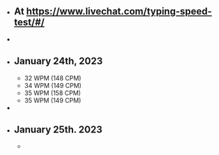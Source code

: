 - ## At https://www.livechat.com/typing-speed-test/#/
-
- ## January 24th, 2023
	- 32 WPM (148 CPM)
	- 34 WPM (149 CPM)
	- 35 WPM (158 CPM)
	- 35 WPM (149 CPM)
-
- ## January 25th. 2023
	-